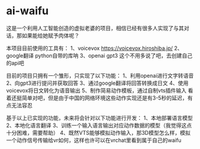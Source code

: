 # ai-waifu
这是一个利用人工智能创造的虚拟老婆的项目，相信已经有很多人实现了与其对话，那如果能给她赋予肉体呢？

本项目目前使用的工具有：
  1、voicevox    https://voicevox.hiroshiba.jp/
  2、google翻译  python自带的库呐
  3、openai gpt3 这个不用多说了吧，去创建自己的api吧


目前的项目只拥有一个雏形，只实现了以下功能：
  1、利用openai进行文字转语音
  2、向gpt3进行提问并获取回答
  3、通过google翻译将回答转换成日文
  4、使用voicevox将日文转化为语音输出
  5、制作简易动作模板，通过自制vts插件输入
看着还挺简单对吧，但是由于中国的网络环境这些动作实现还是有3-5秒的延迟，有点无法容忍


基于以上已实现的功能，未来将会针对以下功能进行开发：
  1、本地部署语言模型
  2、本地化语言翻译
  3、训练一个输入语言输出对应动作数据的模型（我觉得这点十分困难，需要帮助）
  4、既然VTS能够模拟动作输入，那3D模型怎么样，模拟一个动作信号传输给vr如何，这样也许可以在vrchat里看到属于自己的waifu
